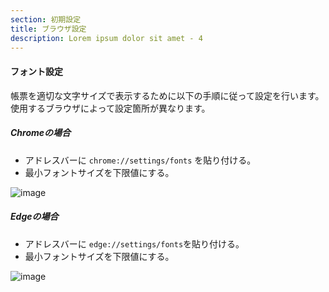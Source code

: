 ```yaml
---
section: 初期設定
title: ブラウザ設定
description: Lorem ipsum dolor sit amet - 4
---
```

#### フォント設定

帳票を適切な文字サイズで表示するために以下の手順に従って設定を行います。使用するブラウザによって設定箇所が異なります。

##### Chromeの場合
- アドレスバーに  ``` chrome://settings/fonts ```  を貼り付ける。
- 最小フォントサイズを下限値にする。

![image](https://user-images.githubusercontent.com/22786124/212241939-9c30713f-d713-4743-8836-b855eb87793c.png)

##### Edgeの場合

- アドレスバーに ``edge://settings/fonts``を貼り付ける。
- 最小フォントサイズを下限値にする。

![image](https://user-images.githubusercontent.com/22786124/212242049-685571db-b8fb-41bd-be8c-f4bc6c81a8fb.png)